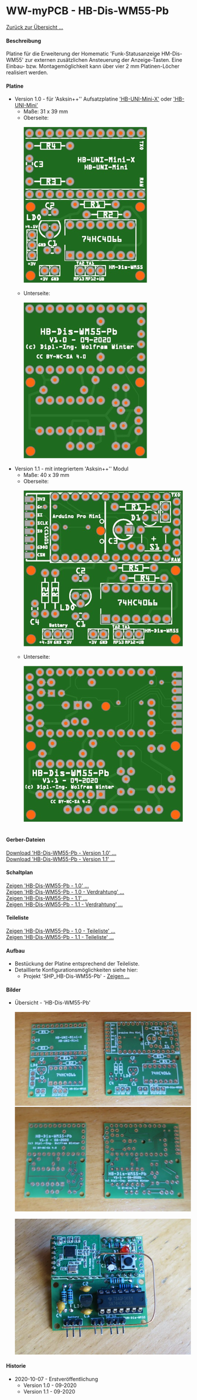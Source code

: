 # WW-myPCB - HB-Dis-WM55-Pb

[Zurück zur Übersicht ...](../README.md)

#### Beschreibung

Platine für die Erweiterung der Homematic 'Funk-Statusanzeige HM-Dis-WM55' zur externen zusätzlichen Ansteuerung der Anzeige-Tasten. Eine Einbau- bzw. Montagemöglichkeit kann über vier 2 mm Platinen-Löcher realisiert werden.

#### Platine
- Version 1.0 - für 'Asksin++'' Aufsatzplatine ['HB-UNI-Mini-X'](https://github.com/wolwin/WW-myPCB/blob/master/PCB_HB-UNI-Mini-X/README.md) oder ['HB-UNI-Mini'](https://github.com/ronnythomas/HB-Mini)
  - Maße: 31 x 39 mm
  - Oberseite:
    <br><br>
    ![WW-myPCB - HB-Dis-WM55-Pb - 1.0 - Top](./img/PCB_HB-Dis-WM55-Pb_1.0_Top.jpg "HB-Dis-WM55-Pb - 1.0 - Oberseite")
    <br><br>
  - Unterseite:
    <br><br>
    ![WW-myPCB - HB-Dis-WM55-Pb - 1.0 - Bottom](./img/PCB_HB-Dis-WM55-Pb_1.0_Bottom.jpg "HB-Dis-WM55-Pb - 1.0 - Unterseite")
    <br><br>
- Version 1.1 - mit integriertem 'Asksin++'' Modul
  - Maße: 40 x 39 mm
  - Oberseite:
    <br><br>
    ![WW-myPCB - HB-Dis-WM55-Pb - 1.1 - Top](./img/PCB_HB-Dis-WM55-Pb_1.1_Top.jpg "HB-Dis-WM55-Pb - 1.1 - Oberseite")
    <br><br>
  - Unterseite:
    <br><br>
    ![WW-myPCB - HB-Dis-WM55-Pb - 1.1 - Bottom](./img/PCB_HB-Dis-WM55-Pb_1.1_Bottom.jpg "HB-Dis-WM55-Pb - 1.1 - Unterseite")
<br><br>

#### Gerber-Dateien
[Download 'HB-Dis-WM55-Pb - Version 1.0' ...](./bin/Gerber_HB-Dis-WM55-Pb_1.0.zip)
<br>
[Download 'HB-Dis-WM55-Pb - Version 1.1' ...](./bin/Gerber_HB-Dis-WM55-Pb_1.1.zip)

#### Schaltplan
[Zeigen 'HB-Dis-WM55-Pb - 1.0' ...](./bin/HB-Dis-WM55-Pb_1.0.pdf)
<br>
[Zeigen 'HB-Dis-WM55-Pb - 1.0 - Verdrahtung' ...](./bin/HB-Dis-WM55-Pb_1.0_Verdrahtung.pdf)
<br>
[Zeigen 'HB-Dis-WM55-Pb - 1.1' ...](./bin/HB-Dis-WM55-Pb_1.1.pdf)
<br>
[Zeigen 'HB-Dis-WM55-Pb - 1.1 - Verdrahtung' ...](./bin/HB-Dis-WM55-Pb_1.1_Verdrahtung.pdf)

#### Teileliste
[Zeigen 'HB-Dis-WM55-Pb - 1.0 - Teileliste' ...](./bin/HB-Dis-WM55-Pb_1.0_Teileliste.txt)
<br>
[Zeigen 'HB-Dis-WM55-Pb - 1.1 - Teileliste' ...](./bin/HB-Dis-WM55-Pb_1.1_Teileliste.txt)

#### Aufbau
- Bestückung der Platine entsprechend der Teileliste.
- Detaillierte Konfigurationsmöglichkeiten siehe hier:
    - Projekt 'SHP_HB-Dis-WM55-Pb' - [Zeigen ...](https://github.com/wolwin/WW-mySHP/blob/master/SHP_HB-Dis-WM55-Pb/README.md)

#### Bilder
- Übersicht - 'HB-Dis-WM55-Pb' <br><br>
![WW-myPCB - HB-Dis-WM55-Pb](./img/PCB_HB-Dis-WM55-Pb_Top.jpg "HB-Dis-WM55-Pb 1.0 und 1.1 - Oberseite")
![WW-myPCB - HB-Dis-WM55-Pb](./img/PCB_HB-Dis-WM55-Pb_Bottom.jpg "HB-Dis-WM55-Pb 1.0 und 1.1 - Unterseite")
<br><br>
![WW-myPCB - HB-Dis-WM55-Pb](./img/PCB_HB-Dis-WM55-Pb_1.1.jpg "HB-Dis-WM55-Pb 1.1")

#### Historie
- 2020-10-07 - Erstveröffentlichung
  - Version 1.0 - 09-2020
  - Version 1.1 - 09-2020
